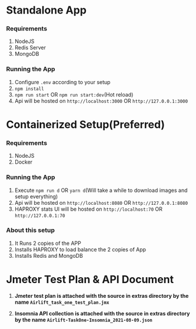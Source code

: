 # Standalone App

### Requirements

1. NodeJS
2. Redis Server
3. MongoDB

### Running the App

1. Configure ``.env`` according to your setup
2. ``npm install``
3. ``npm run start`` OR ``npm run start:dev``(Hot reload)
4. Api will be hosted on ``http://localhost:3000`` OR ``http://127.0.0.1:3000``


# Containerized Setup(Preferred)

### Requirements

1. NodeJS
2. Docker

### Running the App

1. Execute ``npm run d`` OR ``yarn d``(Will take a while to download images and setup everything)
2. Api will be hosted on ``http://localhost:8080`` OR ``http://127.0.0.1:8080``
3. HAPROXY stats UI will be hosted on ``http://localhost:70`` OR ``http://127.0.0.1:70``

### About this setup

1. It Runs 2 copies of the APP
2. Installs HAPROXY to load balance the 2 copies of App
3. Installs Redis and MongoDB


# Jmeter Test Plan & API Document

1. **Jmeter test plan is attached with the source in extras directory by the name ``Airlift_task_one_test_plan.jmx``**

2. **Insomnia API collection is attached with the source in extras directory by the name ``Airlift-TaskOne-Insomnia_2021-08-09.json``**
